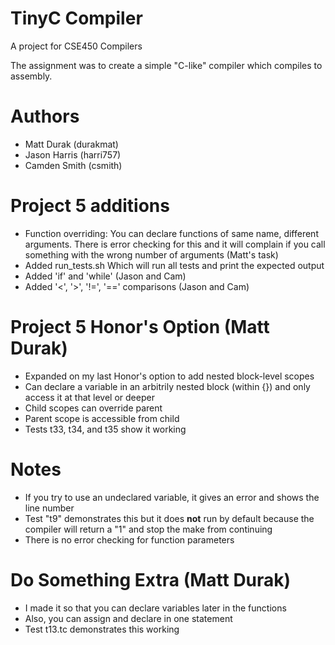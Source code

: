 # TinyC Compiler

A project for CSE450 Compilers

The assignment was to create a simple "C-like" compiler which compiles to assembly.

# Authors

 - Matt Durak (durakmat)
 - Jason Harris (harri757)
 - Camden Smith (csmith)

# Project 5 additions

 - Function overriding: You can declare functions of same name, different
   arguments. There is error checking for this and it will complain if you
   call something with the wrong number of arguments (Matt's task)
 - Added run_tests.sh Which will run all tests and print the expected output
 - Added 'if' and 'while' (Jason and Cam)
 - Added '<', '>', '!=', '==' comparisons (Jason and Cam)

# Project 5 Honor's Option (Matt Durak)

 - Expanded on my last Honor's option to add nested block-level scopes
 - Can declare a variable in an arbitrily nested block (within {}) and only
   access it at that level or deeper
 - Child scopes can override parent
 - Parent scope is accessible from child
 - Tests t33, t34, and t35 show it working

# Notes

 - If you try to use an undeclared variable, it gives an error and shows the 
   line number
 - Test "t9" demonstrates this but it does **not** run by default because
   the compiler will return a "1" and stop the make from continuing
 - There is no error checking for function parameters

# Do Something Extra (Matt Durak)
 - I made it so that you can declare variables later in the functions
 - Also, you can assign and declare in one statement
 - Test t13.tc demonstrates this working
